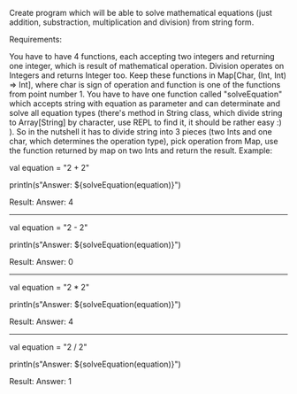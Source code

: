 Create program which will be able to solve mathematical equations (just addition, substraction, multiplication and division) from string form.

Requirements:

You have to have 4 functions, each accepting two integers and returning one integer, which is result of mathematical operation. Division operates on Integers and returns Integer too.
Keep these functions in Map[Char, (Int, Int) => Int], where char is sign of operation and function is one of the functions from point number 1.
You have to have one function called "solveEquation" which accepts string with equation as parameter and can determinate and solve all equation types (there's method in String class, which divide string to Array[String] by character, use REPL to find it, it should be rather easy :) ). So in the nutshell it has to divide string into 3 pieces (two Ints and one char, which determines the operation type), pick operation from Map, use the function returned by map on two Ints and return the result.
Example:

val equation = "2 + 2"

println(s"Answer: ${solveEquation(equation)}")

Result: Answer: 4

------------------------

val equation = "2 - 2"

println(s"Answer: ${solveEquation(equation)}")

Result: Answer: 0

------------------------

val equation = "2 * 2"

println(s"Answer: ${solveEquation(equation)}")

Result: Answer: 4

------------------------

val equation = "2 / 2"

println(s"Answer: ${solveEquation(equation)}")

Result: Answer: 1
